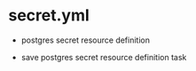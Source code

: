 



# secret.yml


* postgres secret resource definition

* save postgres secret resource definition task